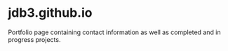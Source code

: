 # jdb3.github.io

Portfolio page containing contact information as well as completed and in progress projects.
